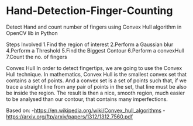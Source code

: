 # Hand-Detection-Finger-Counting

Detect Hand and count number of fingers using Convex Hull algorithm in OpenCV lib in Python

Steps Involved
1.Find the region of interest 2.Perform a Gaussian blur 4.Perform a Threshold 5.Find the Biggest Contour 6.Perform a convexHull 7.Count the no. of fingers

Convex Hull
In order to detect fingertips, we are going to use the Convex Hull technique. In mathematics, Convex Hull is the smallest convex set that contains a set of points. And a convex set is a set of points such that, if we trace a straight line from any pair of points in the set, that line must be also be inside the region. The result is then a nice, smooth region, much easier to be analysed than our contour, that contains many imperfections.


Based on: -https://en.wikipedia.org/wiki/Convex_hull_algorithms
          -https://arxiv.org/ftp/arxiv/papers/1312/1312.7560.pdf
